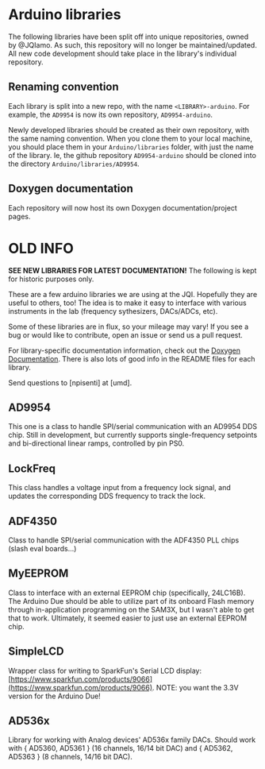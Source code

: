 # Arduino libraries

The following libraries have been split off into unique repositories, owned by @JQIamo. As such, this repository will no longer be maintained/updated. All new code development should take place in the library's individual repository.

## Renaming convention

Each library is split into a new repo, with the name `<LIBRARY>-arduino`. For example, the `AD9954` is now its own repository, `AD9954-arduino`.

Newly developed libraries should be created as their own repository, with the same naming convention. When you clone them to your local machine, you should place them in your `Arduino/libraries` folder, with just the name of the library. Ie, the github repository `AD9954-arduino` should be cloned into the directory `Arduino/libraries/AD9954`.

## Doxygen documentation

Each repository will now host its own Doxygen documentation/project pages.

# OLD INFO

**SEE NEW LIBRARIES FOR LATEST DOCUMENTATION!** The following is kept for historic purposes only.

These are a few arduino libraries we are using at the JQI. Hopefully they are useful to others, too! The idea is
to make it easy to interface with various instruments in the lab (frequency sythesizers, DACs/ADCs, etc).

Some of these libraries are in flux, so your mileage may vary! If you see a bug or would like to contribute, open an
issue or send us a pull request.

For library-specific documentation information, check out the [Doxygen Documentation](http://jqiamo.github.io/AMOArduino). 
There is also lots of good info in the README files for each library.

Send questions to [npisenti] at [umd].

## AD9954

This one is a class to handle SPI/serial communication with an AD9954 DDS chip.
Still in development, but currently supports single-frequency setpoints and bi-directional 
linear ramps, controlled by pin PS0.

## LockFreq

This class handles a voltage input from a frequency lock signal, and updates the corresponding
DDS frequency to track the lock.

## ADF4350

Class to handle SPI/serial communication with the ADF4350 PLL chips (slash eval boards...)

## MyEEPROM

Class to interface with an external EEPROM chip (specifically, 24LC16B). The Arduino Due should be able to utilize part of 
its onboard Flash memory through in-application programming on the SAM3X, but I wasn't able to get that to work. Ultimately, it
seemed easier to just use an external EEPROM chip.

## SimpleLCD

Wrapper class for writing to SparkFun's Serial LCD display: [https://www.sparkfun.com/products/9066](https://www.sparkfun.com/products/9066). NOTE: you want the 3.3V version for the Arduino Due!

## AD536x

Library for working with Analog devices' AD536x family DACs. Should work with { AD5360, AD5361 }  (16 channels, 16/14 bit DAC) and { AD5362, AD5363 } (8 channels, 14/16 bit DAC).
